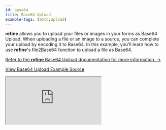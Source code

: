 ```yaml
---
id: base64
title: Base64 Upload
example-tags: [antd,upload]
---
```


**refine** allows you to upload your files or images in your forms as Base64 Upload. When uploading a file or an image to a source, you can complete your upload by encoding it to Base64. In this example, you'll learn how to use **refine**'s file2Base64 function to upload a file as Base64.

[Refer to the **refine** Base64 Upload documentation for more information. →](/docs/advanced-tutorials/upload/base64-upload/)

[View Base64 Upload Example Source](https://github.com/refinedev/refine/tree/master/examples/upload/base64Upload)

<iframe loading="lazy" src="https://stackblitz.com/github/refinedev/refine/tree/master/examples/upload-antd-base64?embed=1&view=preview&theme=dark&preset=node&ctl=1"
    style={{width: "100%", height:"80vh", border: "0px", borderRadius: "8px", overflow:"hidden"}}
    title="refine-base64-upload-example"
></iframe>
